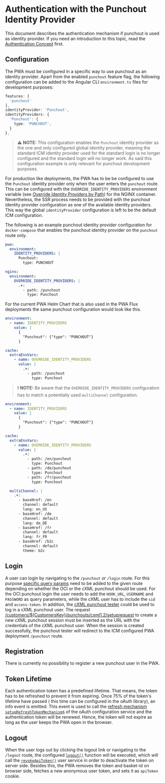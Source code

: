 <!--
kb_guide
kb_pwa
kb_everyone
kb_sync_latest_only
-->

# Authentication with the Punchout Identity Provider

This document describes the authentication mechanism if punchout is used as identity provider.
If you need an introduction to this topic, read the [Authentication Concept](../concepts/authentication.md) first.

## Configuration

The PWA must be configured in a specific way to use punchout as an identity provider.
Apart from the enabled `punchout` feature flag, the following configuration can be added to the Angular CLI `environment.ts` files for development purposes:

```typescript
features: [
  'punchout'
],
identityProvider: 'Punchout',
identityProviders: {
  'Punchout': {
    type: 'PUNCHOUT',
  }
},
```

> :warning: **NOTE:** This configuration enables the `Punchout` identity provider as the one and only configured global identity provider, meaning the standard ICM identity provider used for the standard login is no longer configured and the standard login will no longer work. As said this configuration example is only relevant for punchout development purposes.

For production like deployments, the PWA has to be be configured to use the `Punchout` identity provider only when the user enters the `punchout` route.
This can be configured with the `OVERRIDE_IDENTITY_PROVIDERS` environment variable (see [Override Identity Providers by Path][nginx-startup]) for the NGINX container.
Nevertheless, the SSR process needs to be provided with the punchout identity provider configuration as one of the available identity providers.
This way the global `identityProvider` configuration is left to be the default ICM configuration.

The following is an example punchout identity provider configuration for `docker-compose` that enables the punchout identity provider on the `punchout` route only.

```yaml
pwa:
  environment:
    IDENTITY_PROVIDERS: |
      Punchout:
        type: PUNCHOUT

nginx:
  environment:
    OVERRIDE_IDENTITY_PROVIDERS: |
      .+:
        - path: /punchout
          type: Punchout
```

For the current PWA Helm Chart that is also used in the PWA Flux deployments the same punchout configuration would look like this.

```yaml
environment:
  - name: IDENTITY_PROVIDERS
    value: |
      {
        "Punchout": {"type": "PUNCHOUT"}
      }

cache:
  extraEnvVars:
    - name: OVERRIDE_IDENTITY_PROVIDERS
      value: |
        .+:
          - path: /punchout
            type: Punchout
```

> :exclamation: **NOTE:** Be aware that the `OVERRIDE_IDENTITY_PROVIDERS` configuration has to match a potentially used `multiChannel` configuration.

```yaml
environment:
  - name: IDENTITY_PROVIDERS
    value: |
      {
        "Punchout": {"type": "PUNCHOUT"}
      }

cache:
  extraEnvVars:
    - name: OVERRIDE_IDENTITY_PROVIDERS
      value: |
        .+:
          - path: /en/punchout
            type: Punchout
          - path: /de/punchout
            type: Punchout
          - path: /fr/punchout
            type: Punchout

  multiChannel: |
    .+:
      - baseHref: /en
        channel: default
        lang: en_US
      - baseHref: /de
        channel: default
        lang: de_DE
      - baseHref: /fr
        channel: default
        lang: fr_FR
      - baseHref: /b2c
        channel: default
        theme: b2c
```

## Login

A user can login by navigating to the `/punchout` or `/login` route.
For this purpose [specific query params](../../src/app/extensions/punchout/identity-provider/punchout-identity-provider.ts) need to be added to the given route depending on whether the OCI or the cXML punchout should be used.
For the OCI punchout login the user needs to add the `HOOK_URL`, `USERNAME` and `PASSWORD` as query parameters, while the cXML user has to include the `sid` and `access-token`.
In addition, the [cXML punchout tester](https://punchoutcommerce.com/tools/cxml-punchout-tester) could be used to log in a cXML punchout user.
The request [/customers/${CustomersKey}/punchouts/cxml1.2/setuprequest](https://support.intershop.com/kb/index.php/Display/29L952#l1142) to create a new cXML punchout session must be inserted as the URL with the credentials of the cXML punchout user.
When the session is created successfully, the punchout tester will redirect to the ICM configured PWA deployment `/punchout` route.

## Registration

There is currently no possibility to register a new punchout user in the PWA.

## Token Lifetime

Each authentication token has a predefined lifetime.
That means, the token has to be refreshed to prevent it from expiring.
Once 75% of the token's lifetime have passed ( this time can be configured in the oAuth library), an info event is emitted.
This event is used to call the [refresh mechanism `setupRefreshTokenMechanism$`](../../src/app/core/services/token/token.service.ts) of the oAuth configuration service and the authentication token will be renewed.
Hence, the token will not expire as long as the user keeps the PWA open in the browser.

## Logout

When the user logs out by clicking the logout link or navigating to the `/logout` route, the configured [`logout()`](../../src/app/extensions/punchout/identity-provider/punchout-identity-provider.ts) function will be executed, which will call the [`revokeApiToken()`](../../src/app/core/services/user/user.service.ts) user service in order to deactivate the token on server side.
Besides this, the PWA removes the token and basket-id on browser side, fetches a new anonymous user token, and sets it as `apiToken` cookie.

[ssr-startup]: ../guides/ssr-startup.md
[nginx-startup]: ../guides/nginx-startup.md
